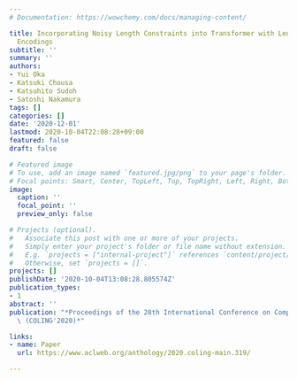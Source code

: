 ```yaml
---
# Documentation: https://wowchemy.com/docs/managing-content/

title: Incorporating Noisy Length Constraints into Transformer with Length-aware Positional
  Encodings
subtitle: ''
summary: ''
authors:
- Yui Oka
- Katsuki Chousa
- Katsuhito Sudoh
- Satoshi Nakamura
tags: []
categories: []
date: '2020-12-01'
lastmod: 2020-10-04T22:08:28+09:00
featured: false
draft: false

# Featured image
# To use, add an image named `featured.jpg/png` to your page's folder.
# Focal points: Smart, Center, TopLeft, Top, TopRight, Left, Right, BottomLeft, Bottom, BottomRight.
image:
  caption: ''
  focal_point: ''
  preview_only: false

# Projects (optional).
#   Associate this post with one or more of your projects.
#   Simply enter your project's folder or file name without extension.
#   E.g. `projects = ["internal-project"]` references `content/project/deep-learning/index.md`.
#   Otherwise, set `projects = []`.
projects: []
publishDate: '2020-10-04T13:08:28.805574Z'
publication_types:
- 1
abstract: ''
publication: "*Proceedings of the 28th International Conference on Computational Linguistics\
  \ (COLING'2020)*"

links:
- name: Paper
  url: https://www.aclweb.org/anthology/2020.coling-main.319/

---
```

